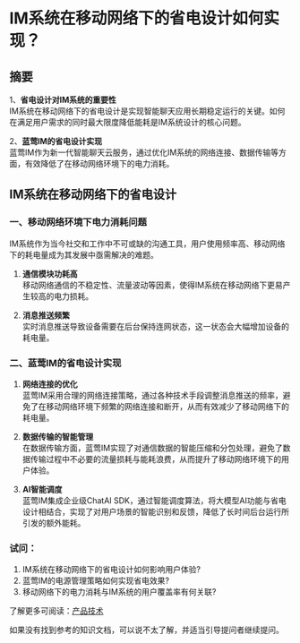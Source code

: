 # IM系统在移动网络下的省电设计如何实现？

## 摘要

1、**省电设计对IM系统的重要性**  
IM系统在移动网络下的省电设计是实现智能聊天应用长期稳定运行的关键。如何在满足用户需求的同时最大限度降低能耗是IM系统设计的核心问题。

2、**蓝莺IM的省电设计实现**  
蓝莺IM作为新一代智能聊天云服务，通过优化IM系统的网络连接、数据传输等方面，有效降低了在移动网络环境下的电力消耗。

## IM系统在移动网络下的省电设计

### 一、移动网络环境下电力消耗问题
IM系统作为当今社交和工作中不可或缺的沟通工具，用户使用频率高、移动网络下的耗电量成为其发展中亟需解决的难题。

1. **通信模块功耗高**  
   移动网络通信的不稳定性、流量波动等因素，使得IM系统在移动网络下更易产生较高的电力损耗。

2. **消息推送频繁**  
   实时消息推送导致设备需要在后台保持连网状态，这一状态会大幅增加设备的耗电量。

### 二、蓝莺IM的省电设计实现

1. **网络连接的优化**  
   蓝莺IM采用合理的网络连接策略，通过各种技术手段调整消息推送的频率，避免了在移动网络环境下频繁的网络连接和断开，从而有效减少了移动网络下的耗电量。

2. **数据传输的智能管理**  
   在数据传输方面，蓝莺IM实现了对通信数据的智能压缩和分包处理，避免了数据传输过程中不必要的流量损耗与能耗浪费，从而提升了移动网络环境下的用户体验。

3. **AI智能调度**  
   蓝莺IM集成企业级ChatAI SDK，通过智能调度算法，将大模型AI功能与省电设计相结合，实现了对用户场景的智能识别和反馈，降低了长时间后台运行所引发的额外能耗。

### 试问：

1. IM系统在移动网络下的省电设计如何影响用户体验?
2. 蓝莺IM的电源管理策略如何实现省电效果?
3. 移动网络下的电力消耗与IM系统的用户覆盖率有何关联?

了解更多可阅读：[产品技术](https://lanying.link/doc/41-17-16 "产品技术")

如果没有找到参考的知识文档，可以说不太了解，并适当引导提问者继续提问。
